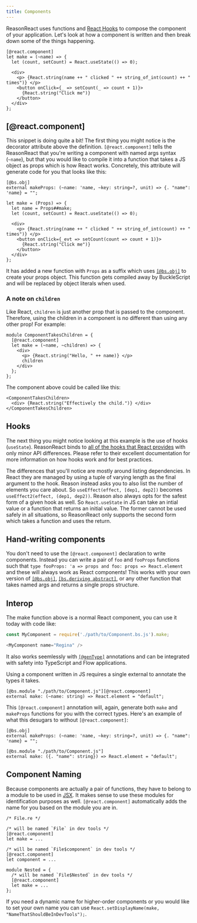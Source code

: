 ```yaml
---
title: Components
---
```


ReasonReact uses functions and [React Hooks](https://reactjs.org/docs/hooks-intro.html) to compose the component of your application. Let's look at how a component is written and then break down some of the things happening.

```reason
[@react.component]
let make = (~name) => {
  let (count, setCount) = React.useState(() => 0);

  <div>
    <p> {React.string(name ++ " clicked " ++ string_of_int(count) ++ " times")} </p>
    <button onClick={_ => setCount(_ => count + 1)}>
      {React.string("Click me")}
    </button>
  </div>
};
```

## [@react.component]

This snippet is doing quite a bit! The first thing you might notice is the decorator attribute above the definition. `[@react.component]` tells the ReasonReact that you're writing a component with named args syntax (`~name`), but that you would like to compile it into a function that takes a JS object as props which is how React works. Concretely, this attribute will generate code for you that looks like this:

```reason
[@bs.obj]
external makeProps: (~name: 'name, ~key: string=?, unit) => {. "name": 'name} = "";

let make = (Props) => {
  let name = Props##make;
  let (count, setCount) = React.useState(() => 0);

  <div>
    <p> {React.string(name ++ " clicked " ++ string_of_int(count) ++ " times")} </p>
    <button onClick={_evt => setCount(count => count + 1)}>
      {React.string("Click me")}
    </button>
  </div>
};
```

It has added a new function with `Props` as a suffix which uses [`[@bs.obj]`](https://bucklescript.github.io/docs/en/object-2#function) to create your props object. This function gets compiled away by BuckleScript and will be replaced by object literals when used.

### A note on `children`

Like React, `children` is just another prop that is passed to the component. Therefore, using the children in a component is no different than using any other prop! For example:

```reason
module ComponentTakesChildren = {
  [@react.component]
  let make = (~name, ~children) => {
    <div>
      <p> {React.string("Hello, " ++ name)} </p>
      children
    </div>
  };
};
```

The component above could be called like this:

```reason
<ComponentTakesChildren>
  <div> {React.string("Effectively the child.")} </div>
</ComponentTakesChildren>
```

## Hooks

The next thing you might notice looking at this example is the use of hooks (`useState`). ReasonReact binds to [all of the hooks that React provides](https://reactjs.org/docs/hooks-intro.html) with only minor API differences. Please refer to their excellent documentation for more information on how hooks work and for best practices.

The differences that you'll notice are mostly around listing dependencies. In React they are managed by using a tuple of varying length as the final argument to the hook. Reason instead asks you to also list the number of elements you care about. So `useEffect(effect, [dep1, dep2])` becomes `useEffect2(effect, (dep1, dep2))`. Reason also always opts for the safest form of a given hook as well. So `React.useState` in JS can take an intial value or a function that returns an initial value. The former cannot be used safely in all situations, so ReasonReact only supports the second form which takes a function and uses the return.

## Hand-writing components

You don't need to use the `[@react.component]` declaration to write components. Instead you can write a pair of `foo` and `fooProps` functions such that `type fooProps: 'a => props and foo: props => React.element` and these will always work as React components! This works with your own version of [`[@bs.obj]`](https://bucklescript.github.io/docs/en/object-2#function), [`[bs.deriving abstract]`](https://bucklescript.github.io/docs/en/object#record-mode), or any other function that takes named args and returns a single props structure.

## Interop

The make function above is a normal React component, you can use it today with code like:

```js
const MyComponent = require('./path/to/Component.bs.js').make;

<MyComponent name="Regina" />
```

It also works seemlessly with [`[@genType]`](https://github.com/cristianoc/genType) annotations and can be integrated with safety into TypeScript and Flow applications.

Using a component written in JS requires a single external to annotate the types it takes.

```reason
[@bs.module "./path/to/Component.js"][@react.component]
external make: (~name: string) => React.element = "default";
```

This `[@react.component]` annotation will, again, generate both `make` and `makeProps` functions for you with the correct types. Here's an example of what this desugars to without `[@react.component]`:

```reason
[@bs.obj]
external makeProps: (~name: 'name, ~key: string=?, unit) => {. "name": 'name} = "";

[@bs.module "./path/to/Component.js"]
external make: ({. "name": string}) => React.element = "default";
```

## Component Naming

Because components are actually a pair of functions, they have to belong to a module to be used in [JSX](jsx.md). It makes sense to use these modules for identification purposes as well. `[@react.component]` automatically adds the name for you based on the module you are in.

```reason
/* File.re */

/* will be named `File` in dev tools */
[@react.component]
let make = ...

/* will be named `File$component` in dev tools */
[@react.component]
let component = ...

module Nested = {
  /* will be named `File$Nested` in dev tools */
  [@react.component]
  let make = ...
};
```

If you need a dynamic name for higher-order components or you would like to set your own name you can use `React.setDisplayName(make, "NameThatShouldBeInDevTools");`.
